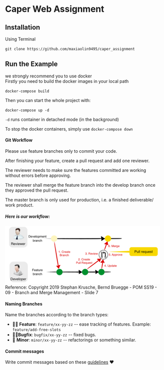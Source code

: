 # Caper Web Assignment

## Installation
Using Terminal

`git clone https://github.com/maxiaolin9495/caper_assignment`

## Run the Example

we strongly recommend you to use docker \
Firstly you need to build the docker images in your local path

`docker-compose build`

Then you can start the whole project with:

`docker-compose up -d`

`-d` runs container in detached mode (in the background)

To stop the docker containers, simply use `docker-compose down`

#### Git Workflow
Please use feature branches only to commit your code. 

After finishing your feature, create a pull request and add one reviewer.

The reviewer needs to make sure the features committed are working without errors before approving.

The reviewer shall merge the feature branch into the develop branch once they approved the pull request.

The master branch is only used for production, i.e. a finished deliverable/ work product.

##### Here is our workflow:

![Image](./git_workflow.png)
Reference: Copyright 2019 Stephan Krusche, Bernd Bruegge - POM SS19 - 09 - Branch and Merge Management - Slide 7

#### Naming Branches
Name the branches according to the branch types:
- 👨‍🎨 **Feature**: `feature/xx-yy-zz` -- ease tracking of features. Example: `feature/add-free-slots`
- 🧙‍♀️**Bugfix**: `bugfix/xx-yy-zz` -- fixed bugs.
- 👶 **Minor**: `minor/xx-yy-zz` -- refactorings or something similar.

#### Commit messages
Write commit messages based on these [guidelines](https://chris.beams.io/posts/git-commit/) ❤
